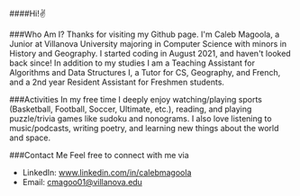 ####Hi!✌️

###Who Am I?
Thanks for visiting my Github page. I'm Caleb Magoola, a Junior at Villanova University majoring in Computer Science with minors in History and Geography. I started coding in August 2021, and haven't looked back since! In addition to my studies I am a Teaching Assistant for Algorithms and Data Structures I, a Tutor for CS, Geography, and French, and a 2nd year Resident Assistant for Freshmen students.


###Activities
In my free time I deeply enjoy watching/playing sports (Basketball, Football, Soccer, Ultimate, etc.), reading, and playing puzzle/trivia games like sudoku and nonograms. I also love listening to music/podcasts, writing poetry, and learning new things about the world and space.


###Contact Me
Feel free to connect with me via 
- LinkedIn: www.linkedin.com/in/calebmagoola
- Email: cmagoo01@villanova.edu

